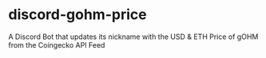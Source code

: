 # discord-gohm-price
A Discord Bot that updates its nickname with the USD &amp; ETH Price of gOHM from the Coingecko API Feed
